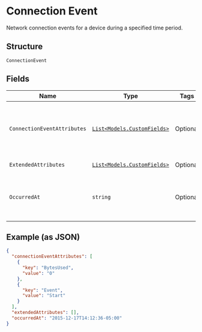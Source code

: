 
# Connection Event

Network connection events for a device during a specified time period.

## Structure

`ConnectionEvent`

## Fields

| Name | Type | Tags | Description |
|  --- | --- | --- | --- |
| `ConnectionEventAttributes` | [`List<Models.CustomFields>`](../../doc/models/custom-fields.md) | Optional | The attributes that describe the connection event. |
| `ExtendedAttributes` | [`List<Models.CustomFields>`](../../doc/models/custom-fields.md) | Optional | Currently not used. |
| `OccurredAt` | `string` | Optional | The date and time when the connection event occured. |

## Example (as JSON)

```json
{
  "connectionEventAttributes": [
    {
      "key": "BytesUsed",
      "value": "0"
    },
    {
      "key": "Event",
      "value": "Start"
    }
  ],
  "extendedAttributes": [],
  "occurredAt": "2015-12-17T14:12:36-05:00"
}
```


